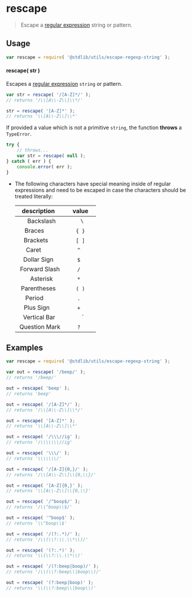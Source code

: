 # rescape

> Escape a [regular expression][regular-expression] string or pattern.


<!-- Section to include introductory text. Make sure to keep an empty line after the intro `section` element and another before the `/section` close. -->

<section class="intro">

</section>

<!-- /.intro -->

<!-- Package usage documentation. -->

<section class="usage">

## Usage

``` javascript
var rescape = require( '@stdlib/utils/escape-regexp-string' );
```

#### rescape( str )

Escapes a [regular expression][regular-expression] `string` or pattern.

``` javascript
var str = rescape( '/[A-Z]*/' );
// returns '/\\[A\\-Z\\]\\*/'

str = rescape( '[A-Z]*' );
// returns '\\[A\\-Z\\]\\*'
```

If provided a value which is not a primitive `string`, the function __throws__ a `TypeError`.

``` javascript
try {
    // throws...
    var str = rescape( null );
} catch ( err ) {
    console.error( err );
}
```

</section>

<!-- /.usage -->

<!-- Package usage notes. Make sure to keep an empty line after the `section` element and another before the `/section` close. -->

<section class="notes">

* The following characters have special meaning inside of regular expressions and need to be escaped in case the characters should be treated literally:

  | description     | value   |
  |:---------------:|:-------:|
  | Backslash       | `\`     |
  | Braces          | `{ }`   |
  | Brackets        | `[ ]`   |
  | Caret           | `^`     |
  | Dollar Sign     | `$`     |
  | Forward Slash   | `/`     |
  | Asterisk        | `*`     |
  | Parentheses     | `( )`   |
  | Period          | `.`     |
  | Plus Sign       | `+`     |
  | Vertical Bar    | `|`     |
  | Question Mark   | `?`     |

</section>

<!-- /.notes -->

<!-- Package usage examples. -->

<section class="examples">

## Examples

``` javascript
var rescape = require( '@stdlib/utils/escape-regexp-string' );

var out = rescape( '/beep/' );
// returns '/beep/'

out = rescape( 'beep' );
// returns 'beep'

out = rescape( '/[A-Z]*/' );
// returns '/\\[A\\-Z\\]\\*/'

out = rescape( '[A-Z]*' );
// returns '\\[A\\-Z\\]\\*'

out = rescape( '/\\\//ig' );
// returns '/\\\\\\\//ig'

out = rescape( '\\\/' );
// returns '\\\\\\\/'

out = rescape( '/[A-Z]{0,}/' );
// returns '/\\[A\\-Z\\]\\{0,\\}/'

out = rescape( '[A-Z]{0,}' );
// returns '\\[A\\-Z\\]\\{0,\\}'

out = rescape( '/^boop$/' );
// returns '/\\^boop\\$/'

out = rescape( '^boop$' );
// returns '\\^boop\\$'

out = rescape( '/(?:.*)/' );
// returns '/\\(\\?:\\.\\*\\)/'

out = rescape( '(?:.*)' );
// returns '\\(\\?:\\.\\*\\)'

out = rescape( '/(?:beep|boop)/' );
// returns '/\\(\\?:beep\\|boop\\)/'

out = rescape( '(?:beep|boop)' );
// returns '\\(\\?:beep\\|boop\\)'
```

</section>

<!-- /.examples -->

<!-- Section to include cited references. If references are included, add a horizontal rule *before* the section. Make sure to keep an empty line after the `section` element and another before the `/section` close. -->

<section class="references">

</section>

<!-- /.references -->

<!-- Section for all links. Make sure to keep an empty line after the `section` element and another before the `/section` close. -->

<section class="links">

[regular-expression]: https://developer.mozilla.org/en-US/docs/Web/JavaScript/Guide/Regular_Expressions

</section>

<!-- /.links -->
